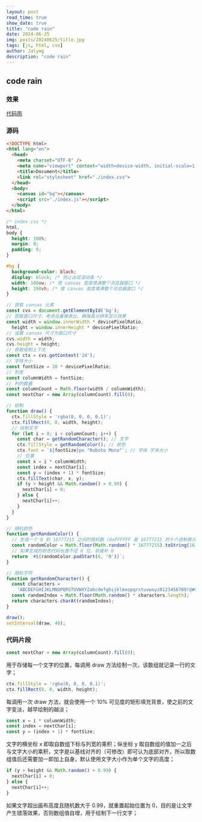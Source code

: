 ```yaml
---
layout: post
read_time: true
show_date: true
title: "code rain"
date: 2024-06-25
img: posts/20240625/title.jpg
tags: [js, html, css]
author: Jalymg
description: "code rain"
---
```


## code rain
### 效果
[代码雨](https://lijintsang.github.io/codeRain.html)
### 源码

```html
<!DOCTYPE html>
<html lang="en">
  <head>
    <meta charset="UTF-8" />
    <meta name="viewport" content="width=device-width, initial-scale=1.0" />
    <title>Document</title>
    <link rel="stylesheet" href="./index.css">
  </head>
  <body>
    <canvas id="bg"></canvas>
    <script src="./index.js"></script>
  </body>
</html>
```

```css
/* index.css */
html,
body {
  height: 100%;
  margin: 0;
  padding: 0;
}

#bg {
  background-color: black;
  display: block; /* 防止出现滚动条 */
  width: 100vw; /* 使 canvas 宽度填满整个浏览器窗口 */
  height: 100vh; /* 使 canvas 高度填满整个浏览器窗口 */
}
```

```jsx
// 获取 canvas 元素
const cvs = document.getElementById('bg');
// 获取窗口尺寸，考虑设备像素比，确保高分辨率显示效果
const width = window.innerWidth * devicePixelRatio,
  height = window.innerHeight * devicePixelRatio;
// 设置 canvas 尺寸为窗口尺寸
cvs.width = width;
cvs.height = height;
// 获取绘制上下文
const ctx = cvs.getContext('2d');
// 字体大小
const fontSize = 20 * devicePixelRatio;
// 列宽
const columnWidth = fontSize;
// 列的数量
const columnCount = Math.floor(width / columnWidth);
const nextChar = new Array(columnCount).fill(0);

// 绘制
function draw() {
  ctx.fillStyle = 'rgba(0, 0, 0, 0.1)';
  ctx.fillRect(0, 0, width, height);
  // 绘制文字
  for (let i = 0; i < columnCount; i++) {
    const char = getRandomCharacter(); // 文字
    ctx.fillStyle = getRandomColor(); // 颜色
    ctx.font = `${fontSize}px "Roboto Mono"`; // 字体 字体大小
    // 位置
    const x = i * columnWidth;
    const index = nextChar[i];
    const y = (index + 1) * fontSize;
    ctx.fillText(char, x, y);
    if (y > height && Math.random() > 0.99) {
      nextChar[i] = 0;
    } else {
      nextChar[i]++;
    }
  }
}

// 随机颜色
function getRandomColor() {
  // 生成一个 0 到 16777215 之间的随机数 (0xFFFFFF 是 16777215 的十六进制表示)
  const randomColor = Math.floor(Math.random() * 16777215).toString(16);
  // 如果生成的颜色代码长度不足 6 位，前面补 0
  return `#${randomColor.padStart(6, '0')}`;
}

// 随机字符
function getRandomCharacter() {
  const characters =
    'ABCDEFGHIJKLMNOPQRSTUVWXYZabcdefghijklmnopqrstuvwxyz0123456789!@#$%^&*()_+-=[]{}|;:\'",.<>?/`~';
  const randomIndex = Math.floor(Math.random() * characters.length);
  return characters.charAt(randomIndex);
}

draw();
setInterval(draw, 40);

```

### 代码片段

```jsx
const nextChar = new Array(columnCount).fill(0);
```

用于存储每一个文字的位置，每调用 draw 方法绘制一次，该数组就记录一行的文字；

```jsx
ctx.fillStyle = 'rgba(0, 0, 0, 0.1)';
ctx.fillRect(0, 0, width, height);
```

每调用一次 draw 方法，就会使用一个 10% 可见度的矩形填充背景，使之前的文字变淡，越早绘制的越淡；

```jsx
const x = i * columnWidth;
const index = nextChar[i];
const y = (index + 1) * fontSize;
```

文字的横坐标 x 即取自数组下标与列宽的乘积；纵坐标 y 取自数组的值加一之后与文字大小的乘积，文字是以基线对齐的（可修改）即可认为底部对齐，所以取数组值后还需要加一即加上自身，默认使用文字大小作为单个文字的高度；

```jsx
if (y > height && Math.random() > 0.99) {
  nextChar[i] = 0;
} else {
  nextChar[i]++;
}
```

如果文字超出画布高度且随机数大于 0.99，就重置起始位置为 0，目的是让文字产生错落效果，否则数组值自增，用于绘制下一行文字；
